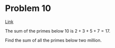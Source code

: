 # Problem 10

[Link](https://projecteuler.net/problem=10)

The sum of the primes below $10$ is $2 + 3 + 5 + 7 = 17$.

Find the sum of all the primes below two million.